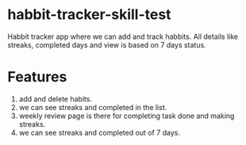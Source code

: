 # habbit-tracker-skill-test
Habbit tracker app where we can add and track habbits. All details like streaks, completed days and view is based on 7 days status.

# Features
1. add and delete habits. 
2. we can see streaks and completed in the list.
3. weekly review page is there for completing task done and making streaks.
4. we can see streaks and completed out of 7 days.
